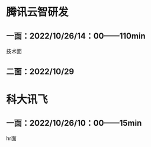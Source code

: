 # 腾讯云智研发

## 一面：2022/10/26/14：00——110min

技术面

## 二面：2022/10/29





# 科大讯飞

## 一面：2022/10/26/10：00——15min

hr面